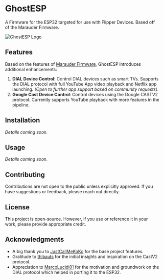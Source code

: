 # GhostESP

A Firmware for the ESP32 targeted for use with Flipper Devices. Based off of the Marauder Firmware.

![GhostESP Logo](path_to_your_logo.png)

## Features

Based on the features of [Marauder Firmware](https://github.com/justcallmekoko/ESP32Marauder), GhostESP introduces additional enhancements:

1. **DIAL Device Control**: Control DIAL devices such as smart TVs. Supports the DIAL protocol with full YouTube App video playback and Netflix app launching. *(Open to further app support based on community requests)*.
2. **Google Cast Device Control**: Control devices using the Google CASTV2 protocol. Currently supports YouTube playback with more features in the pipeline.

## Installation

*Details coming soon.*

## Usage

*Details coming soon.*

## Contributing

Contributions are not open to the public unless explicitly approved. If you have suggestions or feedback, please reach out directly.

## License

This project is open-source. However, if you use or reference it in your work, please provide appropriate credit.

## Acknowledgments

- A big thank you to [JustCallMeKoKo](https://github.com/justcallmekoko/ESP32Marauder) for the base project features.
- Gratitude to [thibauts](https://github.com/thibauts/node-castv2-client) for the initial insights and inspiration on the CastV2 protocol.
- Appreciation to [MarcoLucidi01](https://github.com/MarcoLucidi01/ytcast/tree/master/dial) for the motivation and groundwork on the DIAL protocol which helped in porting it to the ESP32.

